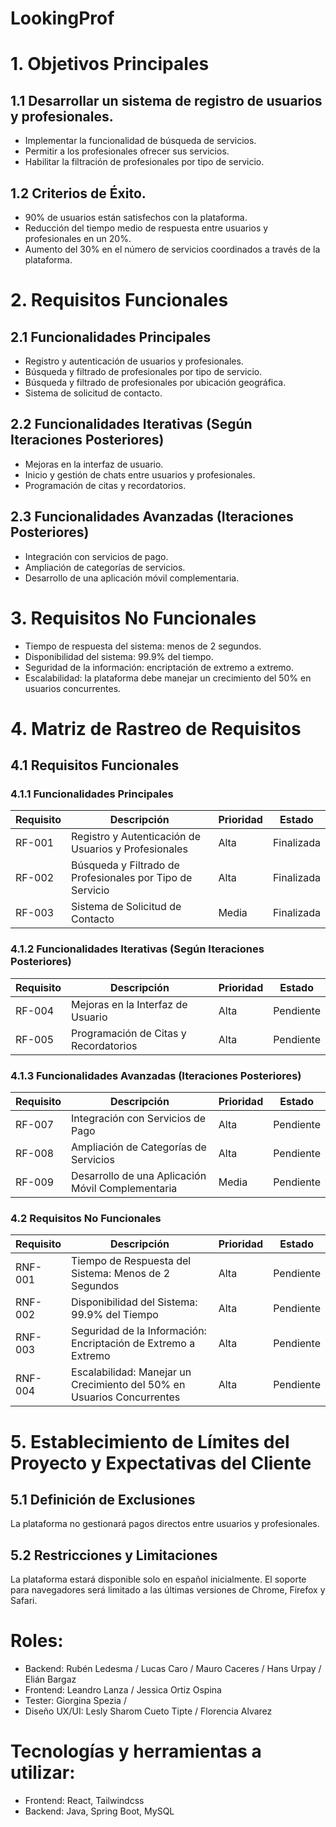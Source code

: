 # LookingProf

# 1. Objetivos Principales

## **1.1 Desarrollar un sistema de registro de usuarios y profesionales.**
- Implementar la funcionalidad de búsqueda de servicios.
- Permitir a los profesionales ofrecer sus servicios.
- Habilitar la filtración de profesionales por tipo de servicio.


## **1.2 Criterios de Éxito.**
- 90% de usuarios están satisfechos con la plataforma.
- Reducción del tiempo medio de respuesta entre usuarios y profesionales en un 20%.
- Aumento del 30% en el número de servicios coordinados a través de la plataforma.

# 2. Requisitos Funcionales

## **2.1 Funcionalidades Principales**
- Registro y autenticación de usuarios y profesionales.
- Búsqueda y filtrado de profesionales por tipo de servicio.
- Búsqueda y filtrado de profesionales por ubicación geográfica. 
- Sistema de solicitud de contacto.

## **2.2 Funcionalidades Iterativas (Según Iteraciones Posteriores)**
- Mejoras en la interfaz de usuario.
- Inicio y gestión de chats entre usuarios y profesionales.
- Programación de citas y recordatorios.

## **2.3 Funcionalidades Avanzadas (Iteraciones Posteriores)**
- Integración con servicios de pago.
- Ampliación de categorías de servicios.
- Desarrollo de una aplicación móvil complementaria.

# 3. Requisitos No Funcionales
- Tiempo de respuesta del sistema: menos de 2 segundos.
- Disponibilidad del sistema: 99.9% del tiempo.
- Seguridad de la información: encriptación de extremo a extremo.
- Escalabilidad: la plataforma debe manejar un crecimiento del 50% en usuarios concurrentes.

# 4. Matriz de Rastreo de Requisitos

## **4.1 Requisitos Funcionales**

### **4.1.1 Funcionalidades Principales**
|Requisito|Descripción|Prioridad|Estado|
| --- | --- | --- | --- |
|RF-001|Registro y Autenticación de Usuarios y Profesionales|Alta|Finalizada
|RF-002|Búsqueda y Filtrado de Profesionales por Tipo de Servicio|Alta|Finalizada
|RF-003|Sistema de Solicitud de Contacto|Media|Finalizada|


### **4.1.2 Funcionalidades Iterativas (Según Iteraciones Posteriores)**

|Requisito|Descripción|Prioridad|Estado|
| --- | --- | --- | --- |
|RF-004|Mejoras en la Interfaz de Usuario|Alta|Pendiente|
|RF-005|Programación de Citas y Recordatorios|Alta|Pendiente|

### **4.1.3 Funcionalidades Avanzadas (Iteraciones Posteriores)**
|Requisito|Descripción|Prioridad|Estado|
| --- | --- | --- | --- |
|RF-007|Integración con Servicios de Pago|Alta|Pendiente|
|RF-008|Ampliación de Categorías de Servicios|Alta|Pendiente|
|RF-009|Desarrollo de una Aplicación Móvil Complementaria|Media|Pendiente|



### **4.2 Requisitos No Funcionales**
|Requisito|Descripción|Prioridad|Estado|
| --- | --- | --- | --- |
|RNF-001|Tiempo de Respuesta del Sistema: Menos de 2 Segundos|Alta|Pendiente|
|RNF-002|Disponibilidad del Sistema: 99.9% del Tiempo|Alta|Pendiente|
|RNF-003|Seguridad de la Información: Encriptación de Extremo a Extremo|Alta|Pendiente|
|RNF-004|Escalabilidad: Manejar un Crecimiento del 50% en Usuarios Concurrentes|Alta|Pendiente|

# 5. Establecimiento de Límites del Proyecto y Expectativas del Cliente

## **5.1 Definición de Exclusiones**
La plataforma no gestionará pagos directos entre usuarios y profesionales.

## **5.2 Restricciones y Limitaciones**
La plataforma estará disponible solo en español inicialmente.
El soporte para navegadores será limitado a las últimas versiones de Chrome, Firefox y Safari.

# **Roles:**
- Backend: Rubén Ledesma / Lucas Caro / Mauro Caceres / Hans Urpay / Elián Bargaz
- Frontend: Leandro Lanza / Jessica Ortiz Ospina
- Tester: Giorgina Spezia /
- Diseño UX/UI: Lesly Sharom Cueto Tipte / Florencia Alvarez


# **Tecnologías y herramientas a utilizar:**
- Frontend: React, Tailwindcss
- Backend: Java, Spring Boot, MySQL

